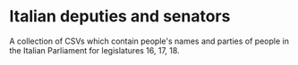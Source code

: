 # Italian deputies and senators
A collection of CSVs which contain people's names and parties of people in the Italian Parliament for legislatures 16, 17, 18.
